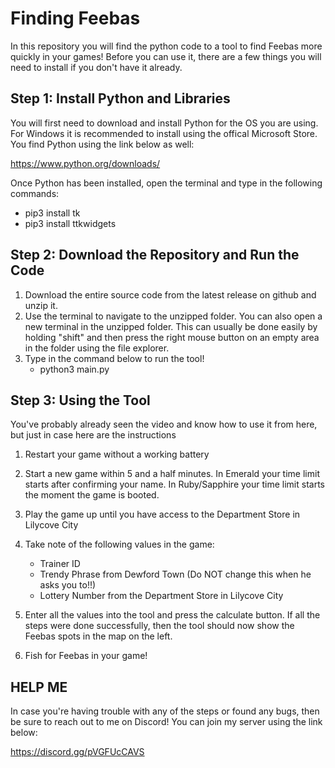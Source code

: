 # Finding Feebas
In this repository you will find the python code to a tool to find Feebas more quickly in your games! Before you can use it, there are a few things you will need to install if you don't have it already.
## Step 1: Install Python and Libraries
You will first need to download and install Python for the OS you are using. For Windows it is recommended to install using the offical Microsoft Store. You find Python using the link below as well:

https://www.python.org/downloads/

Once Python has been installed, open the terminal and type in the following commands:
- pip3 install tk
- pip3 install ttkwidgets

## Step 2: Download the Repository and Run the Code
1. Download the entire source code from the latest release on github and unzip it.
2. Use the terminal to navigate to the unzipped folder. You can also open a new terminal in the unzipped folder. This can usually be done easily by holding "shift" and then press the right mouse button on an empty area in the folder using the file explorer.
3. Type in the command below to run the tool!
    - python3 main.py

## Step 3: Using the Tool
You've probably already seen the video and know how to use it from here, but just in case here are the instructions
1. Restart your game without a working battery
2. Start a new game within 5 and a half minutes. In Emerald your time limit starts after confirming your name. In Ruby/Sapphire your time limit starts the moment the game is booted.
3. Play the game up until you have access to the Department Store in Lilycove City
4. Take note of the following values in the game:
    - Trainer ID
    - Trendy Phrase from Dewford Town (Do NOT change this when he asks you to!!)
    - Lottery Number from the Department Store in Lilycove City
  
5. Enter all the values into the tool and press the calculate button. If all the steps were done successfully, then the tool should now show the Feebas spots in the map on the left.
6. Fish for Feebas in your game!

## HELP ME
In case you're having trouble with any of the steps or found any bugs, then be sure to reach out to me on Discord! You can join my server using the link below:

https://discord.gg/pVGFUcCAVS
